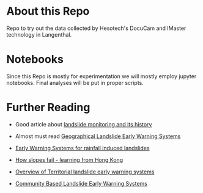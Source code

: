 # About this Repo
Repo to try out the data collected by Hesotech's DocuCam and IMaster technology in Langenthal.

# Notebooks
Since this Repo is mostly for experimentation we will mostly employ jupyter notebooks. Final analyses will be put in proper scripts. 

# Further Reading

* Good article about [landslide monitoring and its history](https://www.bbc.com/future/article/20220225-how-hong-kong-protects-people-from-its-deadly-landslides)

* Almost must read [Geographical Landslide Early Warning Systems](https://www.sciencedirect.com/science/article/pii/S0012825219304635)

* [Early Warning Systems for rainfall induced landslides](https://www.sciencedirect.com/science/article/abs/pii/S0012825217302209)

* [How slopes fail - learning from Hong Kong](https://hkss.cedd.gov.hk/hkss/filemanager/common/publications-resources/list-of-technical-papers/407_Wong%20&%20Ho%20(2000)_Learning%20from%20slope%20failures%20in%20Hong%20Kong.pdf)

* [Overview of Territorial landslide early warning systems](https://lucapiciullo.wixsite.com/landslidearlywarning)

* [Community Based Landslide Early Warning Systems](https://link.springer.com/chapter/10.1007/978-3-319-59469-9_30)
